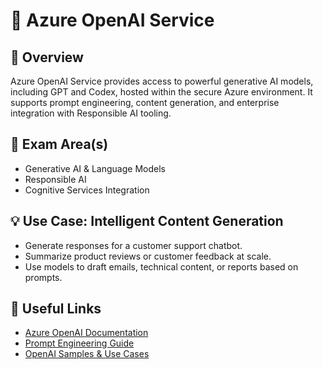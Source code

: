 
# 📌 Azure OpenAI Service

## 📝 Overview
Azure OpenAI Service provides access to powerful generative AI models, including GPT and Codex, hosted within the secure Azure environment. It supports prompt engineering, content generation, and enterprise integration with Responsible AI tooling.

## 🎯 Exam Area(s)
- Generative AI & Language Models
- Responsible AI
- Cognitive Services Integration

## 💡 Use Case: Intelligent Content Generation
- Generate responses for a customer support chatbot.
- Summarize product reviews or customer feedback at scale.
- Use models to draft emails, technical content, or reports based on prompts.

## 🔗 Useful Links
- [Azure OpenAI Documentation](https://learn.microsoft.com/en-us/azure/cognitive-services/openai/overview)
- [Prompt Engineering Guide](https://github.com/dair-ai/Prompt-Engineering-Guide)
- [OpenAI Samples & Use Cases](https://learn.microsoft.com/en-us/samples/browse/?products=azure&terms=openai)
